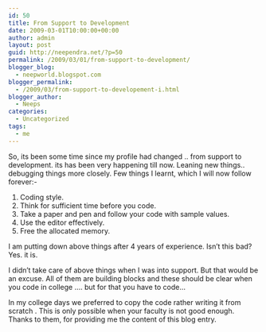 ```yaml
---
id: 50
title: From Support to Development
date: 2009-03-01T10:00:00+00:00
author: admin
layout: post
guid: http://neependra.net/?p=50
permalink: /2009/03/01/from-support-to-development/
blogger_blog:
  - neepworld.blogspot.com
blogger_permalink:
  - /2009/03/from-support-to-developement-i.html
blogger_author:
  - Neeps
categories:
  - Uncategorized
tags:
  - me
---
```

So, its been some time since my profile had changed .. from support to development. its has been very happening till now. Leaning new things.. debugging things more closely. Few things I learnt, which I will now follow forever:-

  1. Coding style.
  2. Think for sufficient time before you code.
  3. Take a paper and pen and follow your code with sample values.
  4. Use the editor effectively.
  5. Free the allocated memory.

I am putting down above things after 4 years of experience. Isn&#8217;t this bad?  
Yes. it is.

I didn&#8217;t take care of above things when I was into support. But that would be an excuse. All of them are building blocks and these should be clear when you code in college &#8230;. but for that you have to code&#8230;

In my college days we preferred to copy the code rather writing it from scratch . This is only possible when your faculty is not good enough. Thanks to them, for providing me the content of this blog entry.